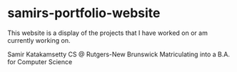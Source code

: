 # samirs-portfolio-website

This website is a display of the projects that I have worked on or am currently working on.

Samir Katakamsetty
CS @ Rutgers-New Brunswick
Matriculating into a B.A. for Computer Science
